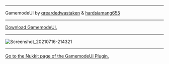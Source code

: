 
---

   GamemodeUI by [qreardedwastaken](https://qrearded.xyz) & [hardsiamang655](https://github.com/hardsiamang655)

---

   [Download GamemodeUI.](https://discord.com/channels/@me/747542990440104125/903930432255565826)

---

![Screenshot_20210716-214321](https://user-images.githubusercontent.com/78941156/125997228-92a8705f-fdd2-404d-940d-8fee85488e96.png)

---

[Go to the Nukkit page of the GamemodeUI Plugin.](https://github.com/qreardedwastaken/GamemodeUI-NK)
